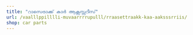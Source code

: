 ```yaml
---
title: "റാസെട്രാക്ക് കാർ ആക്സസ്സറീസ്"
url: /vaalllppilllli-muvaarrrrupulll/rraasettraakk-kaa-aaksssrriis/
shop: car parts
---
```

